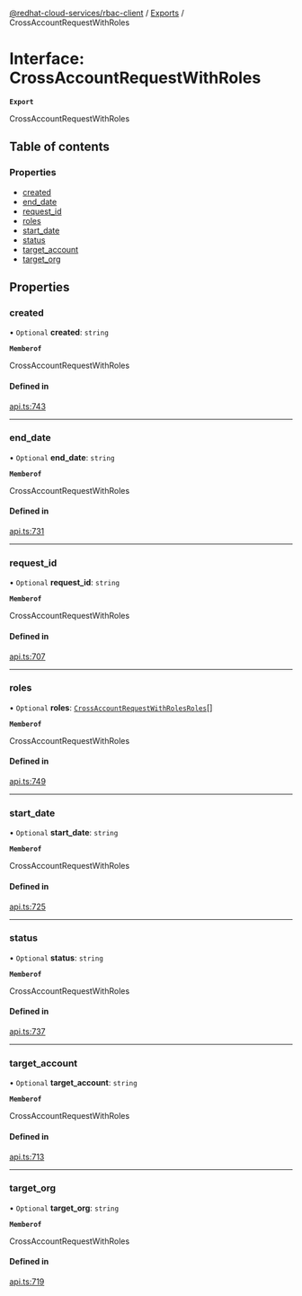 [@redhat-cloud-services/rbac-client](../README.md) / [Exports](../modules.md) / CrossAccountRequestWithRoles

# Interface: CrossAccountRequestWithRoles

**`Export`**

CrossAccountRequestWithRoles

## Table of contents

### Properties

- [created](CrossAccountRequestWithRoles.md#created)
- [end\_date](CrossAccountRequestWithRoles.md#end_date)
- [request\_id](CrossAccountRequestWithRoles.md#request_id)
- [roles](CrossAccountRequestWithRoles.md#roles)
- [start\_date](CrossAccountRequestWithRoles.md#start_date)
- [status](CrossAccountRequestWithRoles.md#status)
- [target\_account](CrossAccountRequestWithRoles.md#target_account)
- [target\_org](CrossAccountRequestWithRoles.md#target_org)

## Properties

### created

• `Optional` **created**: `string`

**`Memberof`**

CrossAccountRequestWithRoles

#### Defined in

[api.ts:743](https://github.com/RedHatInsights/javascript-clients/blob/main/packages/rbac/api.ts#L743)

___

### end\_date

• `Optional` **end\_date**: `string`

**`Memberof`**

CrossAccountRequestWithRoles

#### Defined in

[api.ts:731](https://github.com/RedHatInsights/javascript-clients/blob/main/packages/rbac/api.ts#L731)

___

### request\_id

• `Optional` **request\_id**: `string`

**`Memberof`**

CrossAccountRequestWithRoles

#### Defined in

[api.ts:707](https://github.com/RedHatInsights/javascript-clients/blob/main/packages/rbac/api.ts#L707)

___

### roles

• `Optional` **roles**: [`CrossAccountRequestWithRolesRoles`](CrossAccountRequestWithRolesRoles.md)[]

**`Memberof`**

CrossAccountRequestWithRoles

#### Defined in

[api.ts:749](https://github.com/RedHatInsights/javascript-clients/blob/main/packages/rbac/api.ts#L749)

___

### start\_date

• `Optional` **start\_date**: `string`

**`Memberof`**

CrossAccountRequestWithRoles

#### Defined in

[api.ts:725](https://github.com/RedHatInsights/javascript-clients/blob/main/packages/rbac/api.ts#L725)

___

### status

• `Optional` **status**: `string`

**`Memberof`**

CrossAccountRequestWithRoles

#### Defined in

[api.ts:737](https://github.com/RedHatInsights/javascript-clients/blob/main/packages/rbac/api.ts#L737)

___

### target\_account

• `Optional` **target\_account**: `string`

**`Memberof`**

CrossAccountRequestWithRoles

#### Defined in

[api.ts:713](https://github.com/RedHatInsights/javascript-clients/blob/main/packages/rbac/api.ts#L713)

___

### target\_org

• `Optional` **target\_org**: `string`

**`Memberof`**

CrossAccountRequestWithRoles

#### Defined in

[api.ts:719](https://github.com/RedHatInsights/javascript-clients/blob/main/packages/rbac/api.ts#L719)
